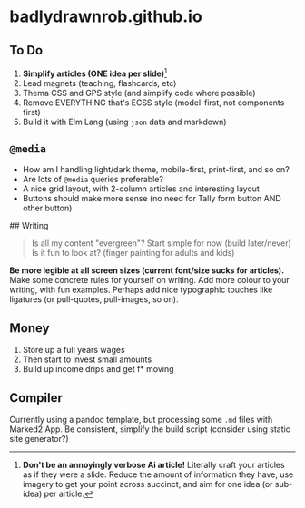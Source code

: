 # badlydrawnrob.github.io

## To Do

1. **Simplify articles (ONE idea per slide)**[^1]
2. Lead magnets (teaching, flashcards, etc)
3. Thema CSS and GPS style (and simplify code where possible)
4. Remove EVERYTHING that's ECSS style (model-first, not components first)
4. Build it with Elm Lang (using `json` data and markdown)

## `@media`

- How am I handling light/dark theme, mobile-first, print-first, and so on?
- Are lots of `@media` queries preferable?
- A nice grid layout, with 2-column articles and interesting layout
- Buttons should make more sense (no need for Tally form button AND other button)

## Writing

> Is all my content "evergreen"?
> Start simple for now (build later/never)
> Is it fun to look at? (finger painting for adults and kids)

**Be more legible at all screen sizes (current font/size sucks for articles).** Make some concrete rules for yourself on writing. Add more colour to your writing, with fun examples. Perhaps add nice typographic touches like ligatures (or pull-quotes, pull-images, so on).

## Money

1. Store up a full years wages
2. Then start to invest small amounts
3. Build up income drips and get f* moving

## Compiler

Currently using a pandoc template, but processing some `.md` files with Marked2 App.
Be consistent, simplify the build script (consider using static site generator?)


[^1]: **Don't be an annoyingly verbose Ai article!** Literally craft your articles as if they were a slide. Reduce the amount of information they have, use imagery to get your point across succinct, and aim for one idea (or sub-idea) per article.
